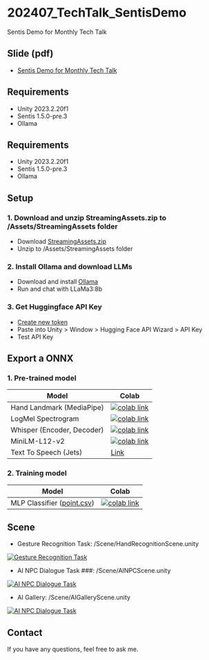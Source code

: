 # 202407_TechTalk_SentisDemo
Sentis Demo for Monthly Tech Talk


## Slide (pdf) ###
- [Sentis Demo for Monthly Tech Talk](https://github.com/skykim/202407_TechTalk_SentisDemo/blob/main/Print%20of%2020240725_Unity%20Monthly%20Tech%20Talk_Unity%20Sentis.pdf)


## Requirements ##
- Unity 2023.2.20f1
- Sentis 1.5.0-pre.3
- Ollama


## Requirements ##
- Unity 2023.2.20f1
- Sentis 1.5.0-pre.3
- Ollama


## Setup ##

### 1. Download and unzip StreamingAssets.zip to /Assets/StreamingAssets folder ###
- Download [StreamingAssets.zip](https://drive.google.com/file/d/1Bl4vNthQ9zQvw5SbgpgSmErCBWIFTWG9/view?usp=sharing)
- Unzip to /Assets/StreamingAssets folder

### 2. Install Ollama and download LLMs ###
- Download and install [Ollama](https://github.com/ollama/ollama)
- Run and chat with LLaMa3:8b

### 3. Get Huggingface API Key ###
- [Create new token](https://huggingface.co/settings/tokens)
- Paste into Unity > Window > Hugging Face API Wizard > API Key
- Test API Key


## Export a ONNX ##

### 1. Pre-trained model ###

| Model  | Colab |
| ------------- | ------------- |
| Hand Landmark (MediaPipe)  | <a href="https://colab.research.google.com/drive/1zWyOR1wk-idryt4xiWGxP3P6HsLZE3v4?usp=sharing"><img alt="colab link" src="https://colab.research.google.com/assets/colab-badge.svg" /></a>  |
| LogMel Spectrogram   | <a href="https://colab.research.google.com/drive/1AIH37wtF1WSU6AeZtFy_nG923cSAavmG?usp=sharing"><img alt="colab link" src="https://colab.research.google.com/assets/colab-badge.svg" /></a>  |
| Whisper (Encoder, Decoder)   | <a href="https://colab.research.google.com/drive/1byrBznenpFbIn4hRNHRFLIHXGhXq3nEU?usp=sharing"><img alt="colab link" src="https://colab.research.google.com/assets/colab-badge.svg" /></a>  |
| MiniLM-L12-v2   | <a href="https://colab.research.google.com/drive/1zjKi_6rzW-nGCfcvslKYSzSC-3QwJEw9?usp=sharing"><img alt="colab link" src="https://colab.research.google.com/assets/colab-badge.svg" /></a>  |
| Text To Speech (Jets) | [Link](https://github.com/Masao-Someki/espnet_onnx/) |

### 2. Training model  ###

| Model  | Colab |
| ------------- | ------------- |
| MLP Classifier ([point.csv](https://drive.google.com/file/d/1HK8jjfNpLGJqN469lV-q39ebKRovnRt0/view?usp=sharing))  | <a href="https://colab.research.google.com/drive/1e525r8m5fQ2ZbR0jNfJsX8ei-OdMqSQi?usp=sharing"><img alt="colab link" src="https://colab.research.google.com/assets/colab-badge.svg" /></a>  |


## Scene ##

- Gesture Recognition Task: /Scene/HandRecognitionScene.unity

[![Gesture Recognition Task](https://img.youtube.com/vi/ZUtc2hDuwk8/0.jpg)](https://www.youtube.com/watch?v=ZUtc2hDuwk8)
<!--![demo1-resize](https://github.com/user-attachments/assets/911687a2-f1f0-4956-950c-99c52997ac0f)-->

- AI NPC Dialogue Task ###: /Scene/AINPCScene.unity

[![AI NPC Dialogue Task](https://img.youtube.com/vi/7UCuDyzBuOM/0.jpg)](https://www.youtube.com/watch?v=7UCuDyzBuOM)
<!--![demo2-resize](https://github.com/user-attachments/assets/0c3fd6f3-e69c-455f-aad8-d20ed34b6d65)-->

- AI Gallery: /Scene/AIGalleryScene.unity

[![AI NPC Dialogue Task](https://img.youtube.com/vi/i4JvkoHogRo/0.jpg)](https://www.youtube.com/watch?v=i4JvkoHogRo)
<!--![demo3-resize](https://github.com/user-attachments/assets/c5580f7d-bad9-4325-8e54-ed4b56b54e11)-->


## Contact ##

If you have any questions, feel free to ask me.
